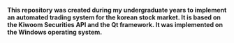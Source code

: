 **This repository was created during my undergraduate years to implement an automated trading system for the korean stock market. It is based on the Kiwoom Securities API and the Qt framework. It was implemented on the Windows operating system.**
